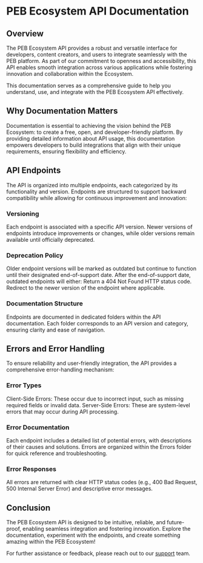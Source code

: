 # PEB Ecosystem API Documentation
## Overview

The PEB Ecosystem API provides a robust and versatile interface for developers, content creators, and users to integrate seamlessly with the PEB platform. As part of our commitment to openness and accessibility, this API enables smooth integration across various applications while fostering innovation and collaboration within the Ecosystem.

This documentation serves as a comprehensive guide to help you understand, use, and integrate with the PEB Ecosystem API effectively.
## Why Documentation Matters

Documentation is essential to achieving the vision behind the PEB Ecosystem: to create a free, open, and developer-friendly platform. By providing detailed information about API usage, this documentation empowers developers to build integrations that align with their unique requirements, ensuring flexibility and efficiency.
## API Endpoints

The API is organized into multiple endpoints, each categorized by its functionality and version. Endpoints are structured to support backward compatibility while allowing for continuous improvement and innovation:

### Versioning
Each endpoint is associated with a specific API version.
Newer versions of endpoints introduce improvements or changes, while older versions remain available until officially deprecated.

### Deprecation Policy
Older endpoint versions will be marked as outdated but continue to function until their designated end-of-support date.
After the end-of-support date, outdated endpoints will either:
Return a 404 Not Found HTTP status code.
Redirect to the newer version of the endpoint where applicable.

### Documentation Structure
Endpoints are documented in dedicated folders within the API documentation.
Each folder corresponds to an API version and category, ensuring clarity and ease of navigation.

## Errors and Error Handling

To ensure reliability and user-friendly integration, the API provides a comprehensive error-handling mechanism:

### Error Types
Client-Side Errors: These occur due to incorrect input, such as missing required fields or invalid data.
Server-Side Errors: These are system-level errors that may occur during API processing.

### Error Documentation
Each endpoint includes a detailed list of potential errors, with descriptions of their causes and solutions.
Errors are organized within the Errors folder for quick reference and troubleshooting.

### Error Responses
All errors are returned with clear HTTP status codes (e.g., 400 Bad Request, 500 Internal Server Error) and descriptive error messages.

## Conclusion

The PEB Ecosystem API is designed to be intuitive, reliable, and future-proof, enabling seamless integration and fostering innovation. Explore the documentation, experiment with the endpoints, and create something amazing within the PEB Ecosystem!

For further assistance or feedback, please reach out to our <a href="mailto:support@peb.rs">support</a> team.
